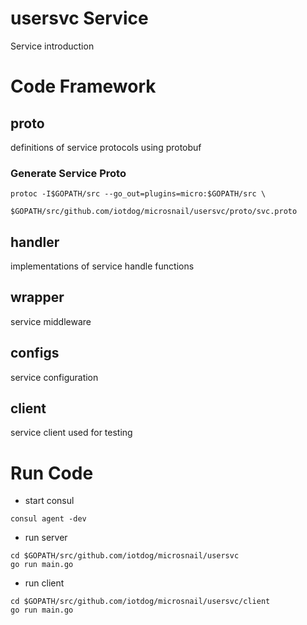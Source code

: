 # usersvc Service

Service introduction

# Code Framework

## proto

definitions of service protocols using protobuf

### Generate Service Proto

```
protoc -I$GOPATH/src --go_out=plugins=micro:$GOPATH/src \
        $GOPATH/src/github.com/iotdog/microsnail/usersvc/proto/svc.proto
```

## handler

implementations of service handle functions

## wrapper

service middleware

## configs

service configuration

## client

service client used for testing

# Run Code

* start consul

```
consul agent -dev
```

* run server

```
cd $GOPATH/src/github.com/iotdog/microsnail/usersvc
go run main.go
```

* run client

```
cd $GOPATH/src/github.com/iotdog/microsnail/usersvc/client
go run main.go
```
